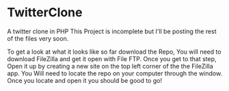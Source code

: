# TwitterClone
A twitter clone in PHP
This Project is incomplete but I'll be posting the rest of the files very soon.

To get a look at what it looks like so far download the Repo, You will need to download FileZilla and get it open with File FTP.
Once you get to that step, Open it up by creating a new site on the top left corner of the the FileZilla app. You Will need to locate the repo on your computer through the window. Once you locate and open it you should be good to go! 
